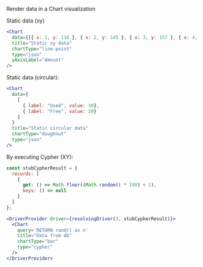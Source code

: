 Render data in a Chart visualization

Static data (xy)
```jsx
<Chart
  data={[{ x: 1, y: 116 }, { x: 2, y: 145 }, { x: 3, y: 157 }, { x: 4, y: 64 }, { x: 5, y: 152 }]}
  title="Static xy data"
  chartType="line-point"
  type="json"
  yAxisLabel="Amount"
/>
```
Static data (circular):
```jsx
<Chart
  data={
    [
      { label: "Used", value: 30},
      { label: "Free", value: 20}
    ]
  }
  title="Static circular data"
  chartType="doughnut"
  type="json"
/>
```

By executing Cypher (XY):
```jsx
const stubCypherResult = {
  records: [
    {
      get: () => Math.floor((Math.random() * 100) + 1),
      keys: () => null
    }
  ]
};

<DriverProvider driver={resolvingDriver(3, stubCypherResult)}>
  <Chart
    query='RETURN rand() as n'
    title="Data from db"
    chartType="bar"
    type="cypher"
  />
</DriverProvider>
```
